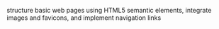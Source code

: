 structure basic web pages using HTML5 semantic elements, integrate images and favicons, and implement navigation links